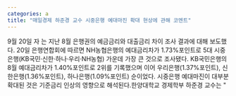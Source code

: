 ```yaml
---
categories: a
title: "매일경제 하준경 교수 시중은행 예대마진 확대 현상에 관해 코멘트"
---
```

9월 20일 자 는 지난 8월 은행권의 예금금리와 대출금리 차이 조사 결과에 대해 보도했다. 20일 은행연합회에 따르면 NH농협은행의 예대금리차가 1.73%포인트로 5대 시중은행(KB국민·신한·하나·우리·NH농협) 가운데 가장 큰 것으로 조사됐다. KB국민은행의 8월 예대금리차가 1.40%포인트로 2위를 기록했으며 이어 우리은행(1.37%포인트), 신한은행(1.36%포인트), 하나은행(1.09%포인트) 순이었다. 시중은행 예대마진이 대부분 확대된 것은 기준금리 인상의 영향으로 해석된다.한양대학교 경제학부 하준경 교수는 "